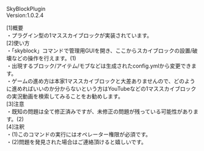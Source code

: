 SkyBlockPlugin  
Version:1.0.2.4  

[1]概要  
・プラグイン型の1マススカイブロックが実装されています。  
[2]使い方  
・「skyblock」コマンドで管理用GUIを開き、ここからスカイブロックの設置/破壊などの操作を行えます。(1)  
・出現するブロック/アイテム/モブなどは生成されたconfig.ymlから変更できます。  
・ゲームの進め方は本家1マススカイブロックと大差ありませんので、どのように進めればいいのか分からないという方はYouTubeなどの1マススカイブロックの実況動画を検索してみることをお勧めします。  
[3]注意  
・既知の問題は全て修正済みですが、未修正の問題が残っている可能性があります。(2)  
[4]注釈  
・(1)このコマンドの実行にはオペレーター権限が必須です。  
・(2)問題を発見された場合はご連絡頂けると嬉しいです。 
